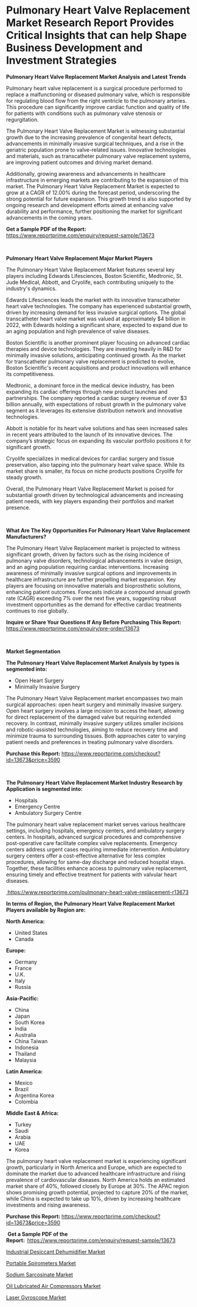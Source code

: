<p><h1>Pulmonary Heart Valve Replacement Market Research Report Provides Critical Insights that can help Shape Business Development and Investment Strategies</h1></p><p><strong>Pulmonary Heart Valve Replacement Market Analysis and Latest Trends</strong></p>
<p><p>Pulmonary heart valve replacement is a surgical procedure performed to replace a malfunctioning or diseased pulmonary valve, which is responsible for regulating blood flow from the right ventricle to the pulmonary arteries. This procedure can significantly improve cardiac function and quality of life for patients with conditions such as pulmonary valve stenosis or regurgitation.</p><p>The Pulmonary Heart Valve Replacement Market is witnessing substantial growth due to the increasing prevalence of congenital heart defects, advancements in minimally invasive surgical techniques, and a rise in the geriatric population prone to valve-related issues. Innovative technologies and materials, such as transcatheter pulmonary valve replacement systems, are improving patient outcomes and driving market demand.</p><p>Additionally, growing awareness and advancements in healthcare infrastructure in emerging markets are contributing to the expansion of this market. The Pulmonary Heart Valve Replacement Market is expected to grow at a CAGR of 12.00% during the forecast period, underscoring the strong potential for future expansion. This growth trend is also supported by ongoing research and development efforts aimed at enhancing valve durability and performance, further positioning the market for significant advancements in the coming years.</p></p>
<p><strong>Get a Sample PDF of the Report:&nbsp;</strong> <a href="https://www.reportprime.com/enquiry/request-sample/13673?utm_campaign=1108&utm_medium=2&utm_source=Github&utm_content=ia&utm_term=29112024&utm_id=pulmonary-heart-valve-replacement">https://www.reportprime.com/enquiry/request-sample/13673</a></p>
<p>&nbsp;</p>
<p><strong>Pulmonary Heart Valve Replacement Major Market Players</strong></p>
<p><p>The Pulmonary Heart Valve Replacement Market features several key players including Edwards Lifesciences, Boston Scientific, Medtronic, St. Jude Medical, Abbott, and Cryolife, each contributing uniquely to the industry's dynamics.</p><p>Edwards Lifesciences leads the market with its innovative transcatheter heart valve technologies. The company has experienced substantial growth, driven by increasing demand for less invasive surgical options. The global transcatheter heart valve market was valued at approximately $4 billion in 2022, with Edwards holding a significant share, expected to expand due to an aging population and high prevalence of valve diseases.</p><p>Boston Scientific is another prominent player focusing on advanced cardiac therapies and device technologies. They are investing heavily in R&D for minimally invasive solutions, anticipating continued growth. As the market for transcatheter pulmonary valve replacement is predicted to evolve, Boston Scientific's recent acquisitions and product innovations will enhance its competitiveness.</p><p>Medtronic, a dominant force in the medical device industry, has been expanding its cardiac offerings through new product launches and partnerships. The company reported a cardiac surgery revenue of over $3 billion annually, with expectations of robust growth in the pulmonary valve segment as it leverages its extensive distribution network and innovative technologies.</p><p>Abbott is notable for its heart valve solutions and has seen increased sales in recent years attributed to the launch of its innovative devices. The company’s strategic focus on expanding its vascular portfolio positions it for significant growth.</p><p>Cryolife specializes in medical devices for cardiac surgery and tissue preservation, also tapping into the pulmonary heart valve space. While its market share is smaller, its focus on niche products positions Cryolife for steady growth.</p><p>Overall, the Pulmonary Heart Valve Replacement Market is poised for substantial growth driven by technological advancements and increasing patient needs, with key players expanding their portfolios and market presence.</p></p>
<p>&nbsp;</p>
<p><strong>What Are The Key Opportunities For Pulmonary Heart Valve Replacement Manufacturers?</strong></p>
<p><p>The Pulmonary Heart Valve Replacement market is projected to witness significant growth, driven by factors such as the rising incidence of pulmonary valve disorders, technological advancements in valve design, and an aging population requiring cardiac interventions. Increasing awareness of minimally invasive surgical options and improvements in healthcare infrastructure are further propelling market expansion. Key players are focusing on innovative materials and bioprosthetic solutions, enhancing patient outcomes. Forecasts indicate a compound annual growth rate (CAGR) exceeding 7% over the next five years, suggesting robust investment opportunities as the demand for effective cardiac treatments continues to rise globally.</p></p>
<p><strong>Inquire or Share Your Questions If Any Before Purchasing This Report:</strong> <a href="https://www.reportprime.com/enquiry/pre-order/13673?utm_campaign=1108&utm_medium=2&utm_source=Github&utm_content=ia&utm_term=29112024&utm_id=pulmonary-heart-valve-replacement">https://www.reportprime.com/enquiry/pre-order/13673</a></p>
<p>&nbsp;</p>
<p><strong>Market Segmentation</strong></p>
<p><strong>The Pulmonary Heart Valve Replacement Market Analysis by types is segmented into:</strong></p>
<p><ul><li>Open Heart Surgery</li><li>Minimally Invasive Surgery</li></ul></p>
<p><p>The Pulmonary Heart Valve Replacement market encompasses two main surgical approaches: open heart surgery and minimally invasive surgery. Open heart surgery involves a large incision to access the heart, allowing for direct replacement of the damaged valve but requiring extended recovery. In contrast, minimally invasive surgery utilizes smaller incisions and robotic-assisted technologies, aiming to reduce recovery time and minimize trauma to surrounding tissues. Both approaches cater to varying patient needs and preferences in treating pulmonary valve disorders.</p></p>
<p><strong>Purchase this Report:&nbsp;</strong><a href="https://www.reportprime.com/checkout?id=13673&price=3590&utm_campaign=1108&utm_medium=2&utm_source=Github&utm_content=ia&utm_term=29112024&utm_id=pulmonary-heart-valve-replacement">https://www.reportprime.com/checkout?id=13673&price=3590</a></p>
<p>&nbsp;</p>
<p><strong>The Pulmonary Heart Valve Replacement Market Industry Research by Application is segmented into:</strong></p>
<p><ul><li>Hospitals</li><li>Emergency Centre</li><li>Ambulatory Surgery Centre</li></ul></p>
<p><p>The pulmonary heart valve replacement market serves various healthcare settings, including hospitals, emergency centers, and ambulatory surgery centers. In hospitals, advanced surgical procedures and comprehensive post-operative care facilitate complex valve replacements. Emergency centers address urgent cases requiring immediate intervention. Ambulatory surgery centers offer a cost-effective alternative for less complex procedures, allowing for same-day discharge and reduced hospital stays. Together, these facilities enhance access to pulmonary valve replacement, ensuring timely and effective treatment for patients with valvular heart diseases.</p></p>
<p><a href="https://www.reportprime.com/pulmonary-heart-valve-replacement-r13673?utm_campaign=1108&utm_medium=2&utm_source=Github&utm_content=ia&utm_term=29112024&utm_id=pulmonary-heart-valve-replacement">&nbsp;https://www.reportprime.com/pulmonary-heart-valve-replacement-r13673</a></p>
<p><strong>In terms of Region, the Pulmonary Heart Valve Replacement Market Players available by Region are:</strong></p>
<p>
    <p> <strong> North America: </strong>
        <ul>
            <li>United States</li>
            <li>Canada</li>
        </ul>
        </p> 
    <p> <strong> Europe: </strong>
        <ul>
            <li>Germany</li>
            <li>France</li>
            <li>U.K.</li>
            <li>Italy</li>
            <li>Russia</li>
        </ul>
        </p> 
    <p> <strong> Asia-Pacific: </strong>
        <ul>
            <li>China</li>
            <li>Japan</li>
            <li>South Korea</li>
            <li>India</li>
            <li>Australia</li>
            <li>China Taiwan</li>
            <li>Indonesia</li>
            <li>Thailand</li>
            <li>Malaysia</li>
        </ul>
        </p> 
    <p> <strong> Latin America: </strong>
        <ul>
            <li>Mexico</li>
            <li>Brazil</li>
            <li>Argentina Korea</li>
            <li>Colombia</li>
        </ul>
        </p> 
    <p> <strong> Middle East & Africa: </strong>
        <ul>
            <li>Turkey</li>
            <li>Saudi</li>
            <li>Arabia</li>
            <li>UAE</li>
            <li>Korea</li>
        </ul>
    </p>
    </p>
<p><p>The pulmonary heart valve replacement market is experiencing significant growth, particularly in North America and Europe, which are expected to dominate the market due to advanced healthcare infrastructure and rising prevalence of cardiovascular diseases. North America holds an estimated market share of 40%, followed closely by Europe at 30%. The APAC region shows promising growth potential, projected to capture 20% of the market, while China is expected to take up 10%, driven by increasing healthcare investments and rising awareness.</p></p>
<p><strong>Purchase this Report: </strong><a href="https://www.reportprime.com/checkout?id=13673&price=3590&utm_campaign=1108&utm_medium=2&utm_source=Github&utm_content=ia&utm_term=29112024&utm_id=pulmonary-heart-valve-replacement">https://www.reportprime.com/checkout?id=13673&price=3590</a></p>
<p>&nbsp;<strong>Get a Sample PDF of the Report:&nbsp;&nbsp;</strong><a href="https://www.reportprime.com/enquiry/request-sample/13673?utm_campaign=1108&utm_medium=2&utm_source=Github&utm_content=ia&utm_term=29112024&utm_id=pulmonary-heart-valve-replacement">https://www.reportprime.com/enquiry/request-sample/13673</a></p>
<p><strong></strong></p>
<p><p><a href="https://issuu.com/reportprime-2/docs/industrial-desiccant-dehumidifier-market-size-2030?utm_campaign=1108&utm_medium=2&utm_source=Github&utm_content=ia&utm_term=29112024&utm_id=pulmonary-heart-valve-replacement">Industrial Desiccant Dehumidifier Market</a></p><p><a href="https://www.linkedin.com/pulse/projected-growth-portable-spirometers-market-size-drivers-qdebe?utm_campaign=1108&utm_medium=2&utm_source=Github&utm_content=ia&utm_term=29112024&utm_id=pulmonary-heart-valve-replacement">Portable Spirometers Market</a></p><p><a href="https://www.linkedin.com/pulse/sodium-sarcosinate-market-overview-forecast-2024-2031-hvg7c?utm_campaign=1108&utm_medium=2&utm_source=Github&utm_content=ia&utm_term=29112024&utm_id=pulmonary-heart-valve-replacement">Sodium Sarcosinate Market</a></p><p><a href="https://issuu.com/reportprime-2/docs/oil-lubricated-air-compressors-market-size-2030.pp?utm_campaign=1108&utm_medium=2&utm_source=Github&utm_content=ia&utm_term=29112024&utm_id=pulmonary-heart-valve-replacement">Oil Lubricated Air Compressors Market</a></p><p><a href="https://www.linkedin.com/pulse/laser-gyroscope-market-evolution-future-outlook-forecasting-jegwe?utm_campaign=1108&utm_medium=2&utm_source=Github&utm_content=ia&utm_term=29112024&utm_id=pulmonary-heart-valve-replacement">Laser Gyroscope Market</a></p></p>